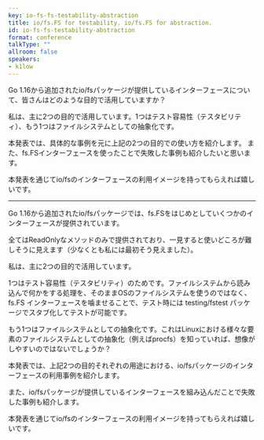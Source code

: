 ```yaml
---
key: io-fs-fs-testability-abstraction
title: io/fs.FS for testability. io/fs.FS for abstraction.
id: io-fs-fs-testability-abstraction
format: conference
talkType: ""
allroom: false
speakers:
- k1low
---
```

Go 1.16から追加されたio/fsパッケージが提供しているインターフェースについて、皆さんはどのような目的で活用していますか？

私は、主に2つの目的で活用しています。1つはテスト容易性（テスタビリティ）、もう1つはファイルシステムとしての抽象化です。

本発表では、具体的な事例を元に上記の2つの目的での使い方を紹介します。
また、fs.FSインターフェースを使ったことで失敗した事例も紹介したいと思います。

本発表を通じてio/fsのインターフェースの利用イメージを持ってもらえれば嬉しいです。

---

Go 1.16から追加されたio/fsパッケージでは、fs.FSをはじめとしていくつかのインターフェースが提供されています。

全てはReadOnlyなメソッドのみで提供されており、一見すると使いどころが難しそうに見えます（少なくとも私には最初そう見えました）。

私は、主に2つの目的で活用しています。

1つはテスト容易性（テスタビリティ）のためです。ファイルシステムから読み込んで何かをする処理を、そのままOSのファイルシステムを使うのではなく、 fs.FS インターフェースを噛ませることで、テスト時には testing/fstest パッケージでスタブ化してテストが可能です。

もう1つはファイルシステムとしての抽象化です。これはLinuxにおける様々な要素のファイルシステムとしての抽象化（例えばprocfs）を知っていれば、想像がしやすいのではないでしょうか？

本発表では、上記2つの目的それぞれの用途における、io/fsパッケージのインターフェースの利用事例を紹介します。

また、io/fsパッケージが提供しているインターフェースを組み込んだことで失敗した事例も紹介します。

本発表を通じてio/fsのインターフェースの利用イメージを持ってもらえれば嬉しいです。